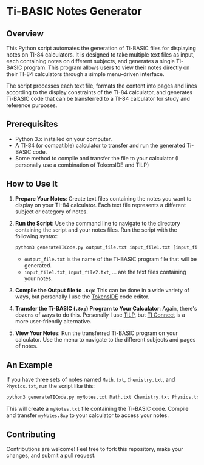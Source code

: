 # Ti-BASIC Notes Generator

## Overview

This Python script automates the generation of Ti-BASIC files for displaying notes on TI-84 calculators. It is designed to take multiple text files as input, each containing notes on different subjects, and generates a single Ti-BASIC program. This program allows users to view their notes directly on their TI-84 calculators through a simple menu-driven interface.

The script processes each text file, formats the content into pages and lines according to the display constraints of the TI-84 calculator, and generates Ti-BASIC code that can be transferred to a TI-84 calculator for study and reference purposes.

## Prerequisites

- Python 3.x installed on your computer.
- A TI-84 (or compatible) calculator to transfer and run the generated Ti-BASIC code.
- Some method to compile and transfer the file to your calculator (I personally use a combination of TokensIDE and TiLP)

## How to Use It

1. **Prepare Your Notes**: Create text files containing the notes you want to display on your TI-84 calculator. Each text file represents a different subject or category of notes.

2. **Run the Script**: Use the command line to navigate to the directory containing the script and your notes files. Run the script with the following syntax:

    ```bash
    python3 generateTICode.py output_file.txt input_file1.txt [input_file2.txt ...]
    ```

    - `output_file.txt` is the name of the Ti-BASIC program file that will be generated.
    - `input_file1.txt`, `input_file2.txt`, ... are the text files containing your notes.

3. **Compile the Output file to `.8xp`**: This can be done in a wide variety of ways, but personally I use the [TokensIDE](https://www.ticalc.org/archives/files/fileinfo/433/43315.html) code editor.

4. **Transfer the Ti-BASIC (`.8xp`) Program to Your Calculator**: Again, there's dozens of ways to do this. Personally I use [TiLP](http://lpg.ticalc.org/prj_tilp/), but [TI Connect](https://education.ti.com/en/products/computer-software/ti-connect-sw) is a more user-friendly alternative.

5. **View Your Notes**: Run the transferred Ti-BASIC program on your calculator. Use the menu to navigate to the different subjects and pages of notes.

## An Example

If you have three sets of notes named `Math.txt`, `Chemistry.txt`, and `Physics.txt`, run the script like this:

```bash
python3 generateTICode.py myNotes.txt Math.txt Chemistry.txt Physics.txt
```

This will create a `myNotes.txt` file containing the Ti-BASIC code. Compile and transfer `myNotes.8xp` to your calculator to access your notes.

## Contributing

Contributions are welcome! Feel free to fork this repository, make your changes, and submit a pull request.
